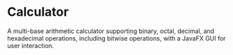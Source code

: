 # Calculator
A multi-base arithmetic calculator supporting binary, octal, decimal, and hexadecimal operations, including bitwise operations, with a JavaFX GUI for user interaction.
